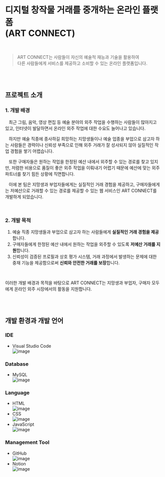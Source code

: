 # 디지털 창작물 거래를 중개하는 온라인 플랫폼 <br/> (ART CONNECT)

<br/>

> ART CONNECT는 사람들이 자신의 예술적 재능과 기술을 활용하여 <br/>
> 다른 사람들에게 서비스를 제공하고 소비할 수 있는 온라인 플랫폼입니다.

</br>
</br>

## 프로젝트 소개

### 1. 개발 배경

&nbsp;&nbsp; 최근 그림, 음악, 영상 편집 등 예술 분야의 외주 작업을 수행하는 사람들이 많아지고 있고, 인터넷이 발달하면서 온라인 외주 작업에 대한 수요도 늘어나고 있습니다.

&nbsp;&nbsp; 하지만 예술 직종에 종사하길 희망하는 지망생들이나 예술 업종을 부업으로 삼고자 하는 사람들은 경력이나 신뢰성 부족으로 인해 외주 거래가 잘 성사되지 않아 실질적인 작업 경험을 쌓기 어렵습니다.

&nbsp;&nbsp; 또한 구매자들은 원하는 작업을 한정된 예산 내에서 외주할 수 있는 경로를 찾고 있지만, 저렴한 비용으로 품질이 좋은 외주 작업을 이뤄내기 어렵기 때문에 예산에 맞는 외주 파트너를 찾기 힘든 상황에 직면합니다.

&nbsp;&nbsp; 이에 본 팀은 지망생과 부업자들에게는 실질적인 거래 경험을 제공하고, 구매자들에게는 저예산으로 거래할 수 있는 경로를 제공할 수 있는 웹 서비스인 ART CONNECT를 개발하게 되었습니다.

</br>

### 2. 개발 목적
1. 예술 직종 지망생들과 부업으로 삼고자 하는 사람들에게 <b>실질적인 거래 경험을 제공</b>합니다.
2. 구매자들에게 한정된 예산 내에서 원하는 작업을 외주할 수 있도록 <b>저예산 거래를 지원</b>합니다.
3. 신뢰성이 검증된 프로필과 상호 평가 시스템, 거래 과정에서 발생하는 문제에 대한 중재 기능을 제공함으로써 <b>신뢰와 안전한 거래를 보장</b>합니다.

</br>

이러한 개발 배경과 목적을 바탕으로 ART CONNECT는 지망생과 부업자, 구매자 모두에게 온라인 외주 시장에서의 활동을 지원합니다.

</br>
</br>

## 개발 환경과 개발 언어
### IDE
- Visual Studio Code
 </br> ![image](https://i.namu.wiki/i/tKKcG8QjGd88TE0Gy6O_F9_9CE8JhE6sfG55HvCfFq88-kJgfK6L_Lng0muXjRjBB8KXmi50bxUr-RJasObCr4HehwaXZrZ6bxGTYnMaYcHbair_wHgBegZuBKfN-9SQjYaSSHIS79vZOalfRfuuzQ.svg)

### Database
- MySQL
</br> ![image](https://i.namu.wiki/i/Ewb3lV-c2bbkDUTGRtrG3lDIptN5DusVmjj_gN-hKafEgs8zahttiVJgdMu4KS1T14X2-sFF34ZkwGAyE7XccThkJCSTNMOnAisTD72Kg98PDjGBv3BKtBR9vzAvuauWBNqEiBp3WS33TIACxG6EfQ.svg)

### Language
- HTML
</br> ![image](https://i.namu.wiki/i/0Ujm_BJy5o5u7nw1UIqDWqMfAcNWvjU6-Yh-eHVap4CqwPpgixdsDMu7_5BwQkm7k1EtJGV8E4ARn1vr3ssn_37NnET-BKd93YL_wMK46z-aBVihXk2dszzjr6RrNWeTNyMQThclY-_Y2qcEbjFUhQ.svg)
- CSS
</br> ![image](https://i.namu.wiki/i/KhxBbdiVf6FMzjWbuyfCc2m9IrGpKxkVm7MyYFmxspD11xFmaVFJ5wnLOxtFQpidZxsapzlI1BoogjJatidZmKkR1s7yl6O-r7tYxr6F8KnePQ_Avt6LAN-BrahZ7XXoL1972upsAw3UHAaWXkXkEA.svg)
- JavaScript 
</br> ![image](https://i.namu.wiki/i/6KMOO6jz-udzS2Bb25QvRO_Z-FxKoljeRiO7xxrZvE0qbaWoHpRKYezKbxK8wDqAE-oLglICelyq2WGPahDhxlrYIsqgShE7MqnCvD7w_LVGSfUaYlXNoQ9ZSaUhrv-adZHja1kkQniWBtVIvzz0iw.svg)

### Management Tool
- GitHub
 </br> ![image](https://i.namu.wiki/i/40hE-9plJvf3NgMboaeyhpmbN7_Rw4l_IQgnQpgWXjWQnmapiQy14OqVRXkLE1eRvnov9ZJzKtavpU2k6DW3EA.svg)
- Notion
</br> ![image](https://upload.wikimedia.org/wikipedia/commons/thumb/e/e9/Notion-logo.svg/150px-Notion-logo.svg.png)
